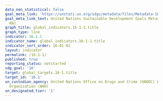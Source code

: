 ```yaml
---
data_non_statistical: false
goal_meta_link: 'https://unstats.un.org/sdgs/metadata/files/Metadata-16-01-01.pdf '
goal_meta_link_text: United Nations Sustainable Development Goals Metadata (PDF 222
  KB)
graph_title: global_indicators.16-1-1.title
graph_type: line
indicator: 16.1.1
indicator_name: global_indicators.16-1-1.title
indicator_sort_order: 16-01-01
layout: indicator
permalink: /16-1-1/
published: true
reporting_status: notstarted
sdg_goal: '16'
target: global_targets.16-1.title
target_id: '16.1'
un_custodian_agency: United Nations Office on Drugs and Crime (UNODC) World Health
  Organization (WHO)
un_designated_tier: '1'
---
```

